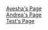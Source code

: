 [Ayesha's Page](https://techambassadors-ggc.github.io/MACK/code/TAP_Expo/ayesha.html)<br/>
[Andrea's Page](https://techambassadors-ggc.github.io/MACK/code/TAP_Expo/Andrea.html)<br/>
[Test's Page](https://techambassadors-ggc.github.io/MACK/code/TAP_Expo/Test.html)<br/>
